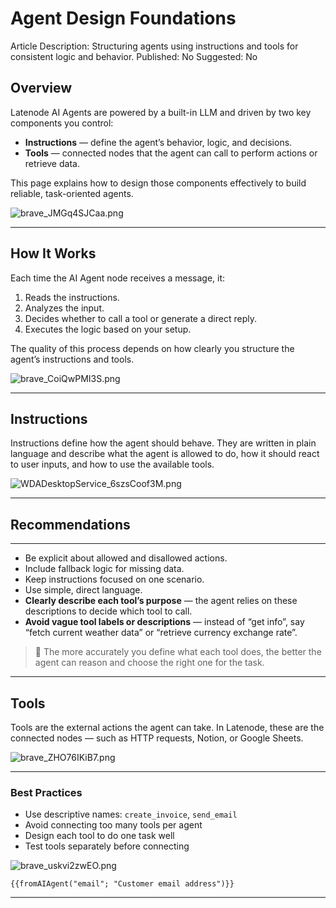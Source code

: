 # Agent Design Foundations

Article Description: Structuring agents using instructions and tools for consistent logic and behavior.
Published: No
Suggested: No

## Overview

Latenode AI Agents are powered by a built-in LLM and driven by two key components you control:

- **Instructions** — define the agent’s behavior, logic, and decisions.
- **Tools** — connected nodes that the agent can call to perform actions or retrieve data.

This page explains how to design those components effectively to build reliable, task-oriented agents.

![brave_JMGq4SJCaa.png](Agent%20Design%20Foundations%201f857d45a067804292dbd516b058ffa2/brave_JMGq4SJCaa.png)

---

## How It Works

Each time the AI Agent node receives a message, it:

1. Reads the instructions.
2. Analyzes the input.
3. Decides whether to call a tool or generate a direct reply.
4. Executes the logic based on your setup.

The quality of this process depends on how clearly you structure the agent’s instructions and tools.

![brave_CoiQwPMI3S.png](Agent%20Design%20Foundations%201f857d45a067804292dbd516b058ffa2/brave_CoiQwPMI3S.png)

---

## Instructions

Instructions define how the agent should behave. They are written in plain language and describe what the agent is allowed to do, how it should react to user inputs, and how to use the available tools.

![WDADesktopService_6szsCoof3M.png](Agent%20Design%20Foundations%201f857d45a067804292dbd516b058ffa2/WDADesktopService_6szsCoof3M.png)

---

## Recommendations

---

- Be explicit about allowed and disallowed actions.
- Include fallback logic for missing data.
- Keep instructions focused on one scenario.
- Use simple, direct language.
- **Clearly describe each tool’s purpose** — the agent relies on these descriptions to decide which tool to call.
- **Avoid vague tool labels or descriptions** — instead of “get info”, say “fetch current weather data” or “retrieve currency exchange rate”.

> 🧠 The more accurately you define what each tool does, the better the agent can reason and choose the right one for the task.
> 

---

## Tools

Tools are the external actions the agent can take. In Latenode, these are the connected nodes — such as HTTP requests, Notion, or Google Sheets.

![brave_ZHO76IKiB7.png](Agent%20Design%20Foundations%201f857d45a067804292dbd516b058ffa2/brave_ZHO76IKiB7.png)

---

### Best Practices

- Use descriptive names: `create_invoice`, `send_email`
- Avoid connecting too many tools per agent
- Design each tool to do one task well
- Test tools separately before connecting

![brave_uskvi2zwEO.png](Agent%20Design%20Foundations%201f857d45a067804292dbd516b058ffa2/brave_uskvi2zwEO.png)

```
{{fromAIAgent("email"; "Customer email address")}}
```

---